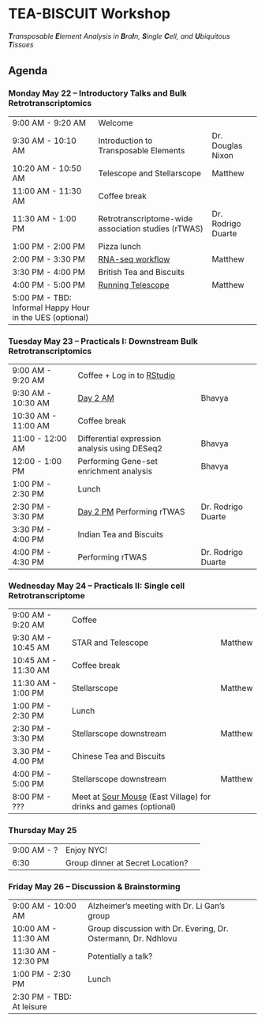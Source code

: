 # TEA-BISCUIT Workshop
###### **T**ransposable **E**lement Analysis in **B**ra**I**n, **S**ingle **C**ell, and **U**biquitous **T**issues

## Agenda

### Monday May 22 – Introductory Talks and Bulk Retrotranscriptomics

| | | |
| --- | --- | --- |
| 9:00 AM - 9:20 AM  |   Welcome |  |
| 9:30 AM - 10:10 AM  |   Introduction to Transposable Elements | Dr. Douglas Nixon |
| 10:20 AM - 10:50 AM  |   Telescope and Stellarscope | Matthew |
| 11:00 AM - 11:30 AM  |   Coffee break |  |
| 11:30 AM - 1:00 PM  |   Retrotranscriptome-wide association studies (rTWAS) | Dr. Rodrigo Duarte |
| 1:00 PM - 2:00 PM  |   Pizza lunch |  |
| 2:00 PM - 3:30 PM  |   [RNA-seq workflow](./01-rnaseq_workflow/README.md) | Matthew |
| 3:30 PM - 4:00 PM  |   British Tea and Biscuits |  |
| 4:00 PM - 5:00 PM  |   [Running Telescope](./02-telescope/README.md) | Matthew |
| 5:00 PM - TBD: Informal Happy Hour in the UES (optional) |  |

### Tuesday May 23 – Practicals I: Downstream Bulk Retrotranscriptomics

| | | |
| --- | --- | --- |
| 9:00 AM - 9:20 AM  |   Coffee + Log in to [RStudio](http://nixonlab-teabiscuit.hopto.org/) |  |
| 9:30 AM - 10:30 AM  |   [Day 2 AM](https://github.com/singhbhavya/tea-biscuit-retro)  | Bhavya |
| 10:30 AM - 11:00 AM  |   Coffee break  |  |
| 11:00 - 12:00 AM  |   Differential expression analysis using DESeq2 | Bhavya |
| 12:00 - 1:00 PM  |   Performing Gene-set enrichment analysis | Bhavya |
| 1:00 PM - 2:30 PM  |   Lunch |  |
| 2:30 PM - 3:30 PM  |   [Day 2 PM](https://rodrigoduarte88.github.io/teabiscuit_tutorial/) Performing rTWAS |  Dr. Rodrigo Duarte |
| 3:30 PM - 4:00 PM  |   Indian Tea and Biscuits |  |
| 4:00 PM - 4:30 PM  |   Performing rTWAS |  Dr. Rodrigo Duarte |

### Wednesday May 24 – Practicals II: Single cell Retrotranscriptome

| | | |
| --- | --- | --- |
| 9:00 AM - 9:20 AM  |   Coffee |  |
| 9:30 AM - 10:45 AM  |   STAR and Telescope | Matthew |
| 10:45 AM - 11:30 AM  |   Coffee break |  |
| 11:30 AM - 1:00 PM  |   Stellarscope | Matthew |
| 1:00 PM - 2:30 PM  |   Lunch |  |
| 2:30 PM - 3:30 PM  |   Stellarscope downstream | Matthew |
| 3.30 PM - 4.00 PM  |   Chinese Tea and Biscuits  |  |
| 4:00 PM - 5:00 PM  |   Stellarscope downstream | Matthew |
| 8:00 PM - ??? |   Meet at [Sour Mouse](https://www.sourmousenyc.com/) (East Village) for drinks and games (optional) |  |


### Thursday May 25

| | | |
| --- | --- | --- |
| 9:00 AM - ? | Enjoy NYC! |
| 6:30 | Group dinner at Secret Location? |  |


### Friday May 26 – Discussion & Brainstorming

| | | |
| --- | --- | --- |
| 9:00 AM - 10:00 AM  |   Alzheimer’s meeting with Dr. Li Gan’s group |  |
| 10:00 AM - 11:30 AM  |   Group discussion with Dr. Evering, Dr. Ostermann, Dr. Ndhlovu |  |
| 11:30 AM - 12:30 PM  |   Potentially a talk?  |  |
| 1:00 PM - 2:30 PM  |   Lunch |  |
| 2:30 PM - TBD: At leisure  |  |

